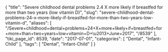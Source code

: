 {
    "title": "Severe childhood dental problems 2.4 X more likely if breastfed for more than two years (low vitamin D)",
    "slug": "severe-childhood-dental-problems-24-x-more-likely-if-breastfed-for-more-than-two-years-low-vitamin-d",
    "aliases": [
        "/Severe+childhood+dental+problems+24+X+more+likely+if+breastfed+for+more+than+two+years+low+vitamin+D+\u2013+June+2017",
        "/8539"
    ],
    "tiki_page_id": 8539,
    "date": "2017-07-01",
    "categories": [
        "Dental",
        "Infant-Child"
    ],
    "tags": [
        "Dental",
        "Infant-Child"
    ]
}